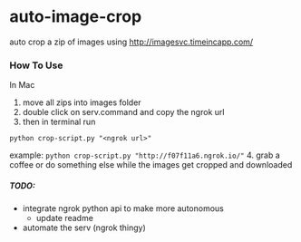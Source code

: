 # auto-image-crop
auto crop a zip of images using http://imagesvc.timeincapp.com/

### How To Use
In Mac
1. move all zips into images folder
2. double click on serv.command and copy the ngrok url
3. then in terminal run
```
python crop-script.py "<ngrok url>"
```
example:
`
python crop-script.py "http://f07f11a6.ngrok.io/"
`
4. grab a coffee or do something else while the images get cropped and downloaded

##### TODO:
- integrate ngrok python api to make more autonomous
  - update readme
- automate the serv (ngrok thingy)
